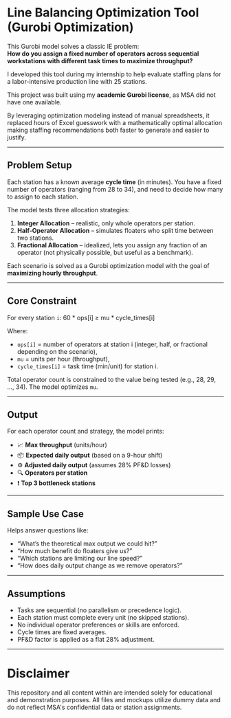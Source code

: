 # Line Balancing Optimization Tool (Gurobi Optimization)

This Gurobi model solves a classic IE problem:  
**How do you assign a fixed number of operators across sequential workstations with different task times to maximize throughput?**

I developed this tool during my internship to help evaluate staffing plans for a labor-intensive production line with 25 stations.

This project was built using my **academic Gurobi license**, as MSA did not have one available.

By leveraging optimization modeling instead of manual spreadsheets, it replaced hours of Excel guesswork with a mathematically optimal allocation making staffing recommendations both faster to generate and easier to justify.

---

## Problem Setup

Each station has a known average **cycle time** (in minutes). You have a fixed number of operators (ranging from 28 to 34), and need to decide how many to assign to each station.

The model tests three allocation strategies:
1. **Integer Allocation** – realistic, only whole operators per station.
2. **Half-Operator Allocation** – simulates floaters who split time between two stations.
3. **Fractional Allocation** – idealized, lets you assign any fraction of an operator (not physically possible, but useful as a benchmark).

Each scenario is solved as a Gurobi optimization model with the goal of **maximizing hourly throughput**.

---

## Core Constraint

For every station `i`: 60 * ops[i] ≥ mu * cycle_times[i]

Where:
- `ops[i]` = number of operators at station i (integer, half, or fractional depending on the scenario),
- `mu` = units per hour (throughput),
- `cycle_times[i]` = task time (min/unit) for station i.

Total operator count is constrained to the value being tested (e.g., 28, 29, ..., 34). The model optimizes `mu`.

---

## Output

For each operator count and strategy, the model prints:
- 📈 **Max throughput** (units/hour)
- 📦 **Expected daily output** (based on a 9-hour shift)
- ⚙️ **Adjusted daily output** (assumes 28% PF&D losses)
- 🔍 **Operators per station**
- ❗ **Top 3 bottleneck stations**

---

## Sample Use Case

Helps answer questions like:
- “What’s the theoretical max output we could hit?”
- “How much benefit do floaters give us?”
- “Which stations are limiting our line speed?”
- “How does daily output change as we remove operators?”

---

## Assumptions

- Tasks are sequential (no parallelism or precedence logic).
- Each station must complete every unit (no skipped stations).
- No individual operator preferences or skills are enforced.
- Cycle times are fixed averages.
- PF&D factor is applied as a flat 28% adjustment.

---

# Disclaimer

This repository and all content within are intended solely for educational and demonstration purposes. All files and mockups utilize dummy data and do not reflect MSA's confidential data or station assignments. 

